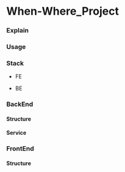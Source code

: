 # When-Where_Project

### Explain

### Usage

### Stack
- FE

- BE

### BackEnd

#### Structure

#### Service

### FrontEnd

#### Structure
